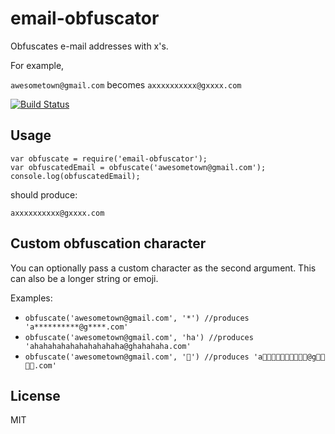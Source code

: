 email-obfuscator
================

Obfuscates e-mail addresses with x's.

For example,

`awesometown@gmail.com` becomes `axxxxxxxxxx@gxxxx.com`

[![Build Status](https://travis-ci.org/bertrandom/email-obfuscator.svg?branch=master)](https://travis-ci.org/bertrandom/email-obfuscator)

## Usage

```
var obfuscate = require('email-obfuscator');
var obfuscatedEmail = obfuscate('awesometown@gmail.com');
console.log(obfuscatedEmail);
```

should produce:

`axxxxxxxxxx@gxxxx.com`

## Custom obfuscation character

You can optionally pass a custom character as the second argument. This can also be a longer string or emoji.

Examples:

- `obfuscate('awesometown@gmail.com', '*') //produces 'a**********@g****.com'`
- `obfuscate('awesometown@gmail.com', 'ha') //produces 'ahahahahahahahahahaha@ghahahaha.com'`
- `obfuscate('awesometown@gmail.com', '🤔') //produces 'a🤔🤔🤔🤔🤔🤔🤔🤔🤔🤔@g🤔🤔🤔🤔.com'`

## License

MIT
